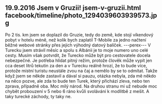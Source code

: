 19.9.2016
Jsem v Gruzii!
jsem-v-gruzii.html
facebook/timeline/photo_1294039603939573.jpg
--------------

Po 2 tis. km jsem se doplazil do Gruzie, tedy do země, kde stojí víkendový pobyt v hotelu méně, než kolik bych zaplatil T-Mobile za jedno načtení běžné webové stránky přes jejich výhodný datový balíček.
---perex---
V Turecku jsem strávil měsíc a spolu s Albánii je to moje numero uno celé cesty. Musím však potvrdit, že Turecko může být pro cestovatele docela nebezpečné. Je potřeba hlídat pitný režim, protože člověk může vypít jen cca deset litrů tekutin za den a v Turecku reálně hrozí, že to bude více, protože místní turistu neustále zvou na čaj a nemělo by se to odmítat. Takže když jsem se někde zastavil a dával si pauzu, otázka nebyla, zda mě někdo na něco pozve, ale zda to bude ten Turek, který přichází zleva, nebo ten zprava, případně oba. Moc milý národ. Na druhou stranu mi už nebude moc chybět probouzení v 5 nebo 6 ráno kvůli svolávání k modlitbě z mešit. A taky turecké záchody, ty taky ne.
